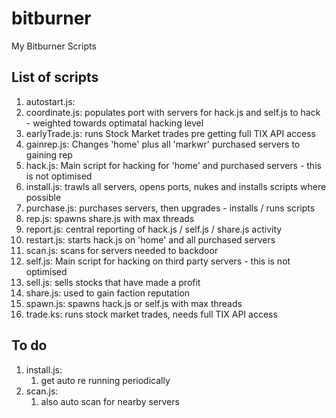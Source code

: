 # bitburner
My Bitburner Scripts

## List of scripts
1. autostart.js: 
1. coordinate.js: populates port with servers for hack.js and self.js to hack - weighted towards optimatal hacking level
1. earlyTrade.js: runs Stock Market trades pre getting full TIX API access
1. gainrep.js: Changes 'home' plus all 'markwr' purchased servers to gaining rep
1. hack.js: Main script for hacking for 'home' and purchased servers - this is not optimised
1. install.js: trawls all servers, opens ports, nukes and installs scripts where possible
1. purchase.js: purchases servers, then upgrades - installs / runs scripts
1. rep.js: spawns share.js with max threads
1. report.js: central reporting of hack.js / self.js / share.js activity
1. restart.js: starts hack.js on 'home' and all purchased servers
1. scan.js: scans for servers needed to backdoor
1. self.js: Main script for hacking on third party servers - this is not optimised
1. sell.js: sells stocks that have made a profit
1. share.js: used to gain faction reputation
1. spawn.js: spawns hack.js or self.js with max threads
1. trade.ks: runs stock market trades, needs full TIX API access

## To do
1. install.js:
    1. get auto re running periodically
1. scan.js:
    1. also auto scan for nearby servers
